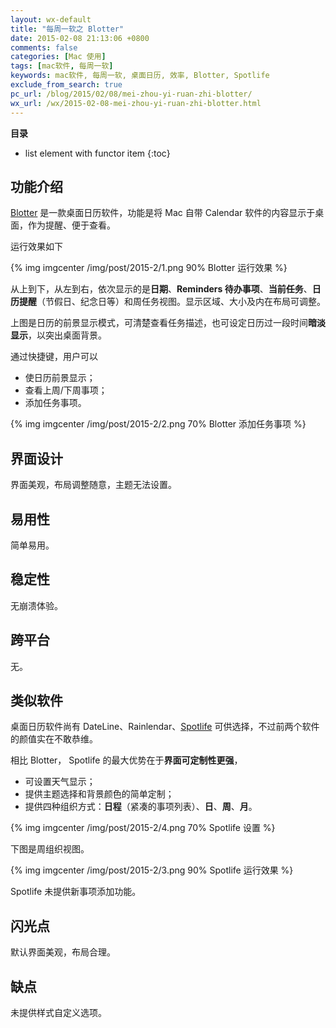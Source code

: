 ```yaml
---
layout: wx-default
title: "每周一软之 Blotter"
date: 2015-02-08 21:13:06 +0800
comments: false
categories: [Mac 使用]
tags: [mac软件, 每周一软]
keywords: mac软件, 每周一软, 桌面日历, 效率, Blotter, Spotlife
exclude_from_search: true
pc_url: /blog/2015/02/08/mei-zhou-yi-ruan-zhi-blotter/
wx_url: /wx/2015-02-08-mei-zhou-yi-ruan-zhi-blotter.html
---
```


__目录__

* list element with functor item
{:toc}

<!-- excerpt start -->

## 功能介绍

[Blotter](http://wireload.net/products/blotter/) 是一款桌面日历软件，功能是将 Mac 自带 Calendar 软件的内容显示于桌面，作为提醒、便于查看。

运行效果如下

{% img imgcenter /img/post/2015-2/1.png 90% Blotter 运行效果 %}

从上到下，从左到右，依次显示的是**日期**、**Reminders 待办事项**、**当前任务**、**日历提醒**（节假日、纪念日等）和周任务视图。显示区域、大小及内在布局可调整。

上图是日历的前景显示模式，可清楚查看任务描述，也可设定日历过一段时间**暗淡显示**，以突出桌面背景。

<!-- excerpt end -->

通过快捷键，用户可以

- 使日历前景显示；
- 查看上周/下周事项；
- 添加任务事项。

{% img imgcenter /img/post/2015-2/2.png 70% Blotter 添加任务事项 %}

## 界面设计

界面美观，布局调整随意，主题无法设置。

## 易用性

简单易用。

## 稳定性

无崩溃体验。

##  跨平台

无。

##  类似软件

桌面日历软件尚有 DateLine、Rainlendar、[Spotlife](http://www.chronosnet.com/Products/spotlife.html) 可供选择，不过前两个软件的颜值实在不敢恭维。

相比 Blotter， Spotlife 的最大优势在于**界面可定制性更强**，

- 可设置天气显示；
- 提供主题选择和背景颜色的简单定制；
- 提供四种组织方式：**日程**（紧凑的事项列表）、**日**、**周**、**月**。

{% img imgcenter /img/post/2015-2/4.png 70% Spotlife 设置 %}

下图是周组织视图。

{% img imgcenter /img/post/2015-2/3.png 90% Spotlife 运行效果 %}

Spotlife 未提供新事项添加功能。

##  闪光点

默认界面美观，布局合理。

##  缺点

未提供样式自定义选项。